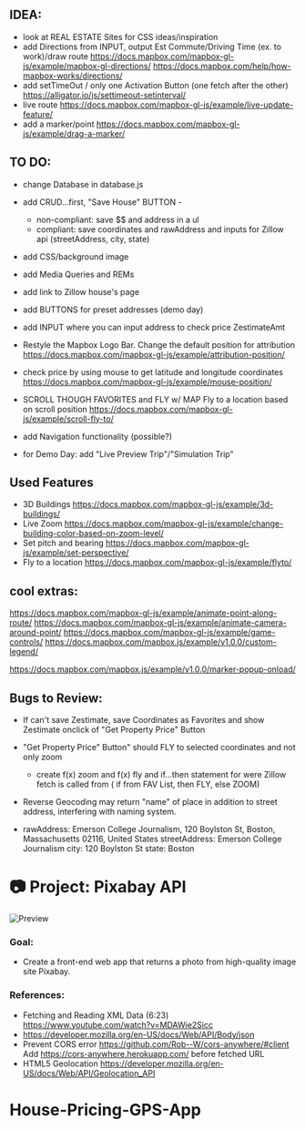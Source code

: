 ## IDEA:
- look at REAL ESTATE Sites for CSS ideas/inspiration
- add Directions from INPUT, output Est Commute/Driving Time (ex. to work)/draw route
  https://docs.mapbox.com/mapbox-gl-js/example/mapbox-gl-directions/
  https://docs.mapbox.com/help/how-mapbox-works/directions/
- add setTimeOut / only one Activation Button (one fetch after the other)
  https://alligator.io/js/settimeout-setinterval/
- live route https://docs.mapbox.com/mapbox-gl-js/example/live-update-feature/
- add a marker/point https://docs.mapbox.com/mapbox-gl-js/example/drag-a-marker/

## TO DO:


- change Database in database.js
- add CRUD...first, "Save House" BUTTON -
  - non-compliant:  save $$ and address in a ul
  - compliant: save coordinates and rawAddress and inputs for Zillow api
    (streetAddress, city, state)
- add CSS/background image
- add Media Queries and REMs
- add link to Zillow house's page
- add BUTTONS for preset addresses (demo day)

- add INPUT where you can input address to check price ZestimateAmt
- Restyle the Mapbox Logo Bar.
  Change the default position for attribution
  https://docs.mapbox.com/mapbox-gl-js/example/attribution-position/
- check price by using mouse to get latitude and longitude coordinates
  https://docs.mapbox.com/mapbox-gl-js/example/mouse-position/
- SCROLL THOUGH FAVORITES and FLY w/ MAP
  Fly to a location based on scroll position
  https://docs.mapbox.com/mapbox-gl-js/example/scroll-fly-to/
- add Navigation functionality (possible?)
- for Demo Day: add "Live Preview Trip"/"Simulation Trip"

## Used Features
- 3D Buildings https://docs.mapbox.com/mapbox-gl-js/example/3d-buildings/
- Live Zoom https://docs.mapbox.com/mapbox-gl-js/example/change-building-color-based-on-zoom-level/
- Set pitch and bearing https://docs.mapbox.com/mapbox-gl-js/example/set-perspective/
- Fly to a location https://docs.mapbox.com/mapbox-gl-js/example/flyto/

## cool extras:
https://docs.mapbox.com/mapbox-gl-js/example/animate-point-along-route/
https://docs.mapbox.com/mapbox-gl-js/example/animate-camera-around-point/
https://docs.mapbox.com/mapbox-gl-js/example/game-controls/
https://docs.mapbox.com/mapbox.js/example/v1.0.0/custom-legend/
<!-- more mapbox features v1.0.0 in link below -->
https://docs.mapbox.com/mapbox.js/example/v1.0.0/marker-popup-onload/

## Bugs to Review:
- If can't save Zestimate, save Coordinates as Favorites and show Zestimate onclick of "Get Property Price" Button
- "Get Property Price" Button" should FLY to selected coordinates and not only zoom
  - create f(x) zoom and f(x) fly and if...then statement for were Zillow fetch is called from ( if from FAV List, then FLY, else ZOOM)

- Reverse Geocoding may return "name" of place in addition to street address, interfering with naming system.
- rawAddress: Emerson College Journalism, 120 Boylston St, Boston, Massachusetts 02116, United States
  streetAddress: Emerson College Journalism
  city: 120 Boylston St
  state: Boston

# 📷 Project: Pixabay API

![Preview](/img/preview.png)

### Goal:

- Create a front-end web app that returns a photo from high-quality image site Pixabay.

### References:
- Fetching and Reading XML Data (6:23) https://www.youtube.com/watch?v=MDAWie2Sicc
- https://developer.mozilla.org/en-US/docs/Web/API/Body/json
- Prevent CORS error https://github.com/Rob--W/cors-anywhere/#client
  Add https://cors-anywhere.herokuapp.com/ before fetched URL
- HTML5 Geolocation https://developer.mozilla.org/en-US/docs/Web/API/Geolocation_API
# House-Pricing-GPS-App
